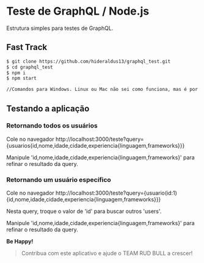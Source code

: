 # Teste de GraphQL / Node.js

Estrutura simples para testes de GraphQL.

## Fast Track
```bash
$ git clone https://github.com/hideraldus13/graphql_test.git
$ cd graphql_test
$ npm i
$ npm start

//Comandos para Windows. Linux ou Mac não sei como funciona, mas é por aí.
```

## Testando a aplicação

### Retornando todos os usuários

Cole no navegador http://localhost:3000/teste?query={usuarios{id,nome,idade,cidade,experiencia{linguagem,frameworks}}}

Manipule 'id,nome,idade,cidade,experiencia{linguagem,frameworks}' para refinar o resultado da query.


### Retornando um usuário específico

Cole no navegador http://localhost:3000/teste?query={usuario(id:1){id,nome,idade,cidade,experiencia{linguagem,frameworks}}}

Nesta query, troque o valor de 'id' para buscar outros 'users'. 

Manipule 'id,nome,idade,cidade,experiencia{linguagem,frameworks}' para refinar o resultado da query.


<b> Be Happy! </b>



> Contribua com este aplicativo e ajude o TEAM RUD BULL a crescer!

